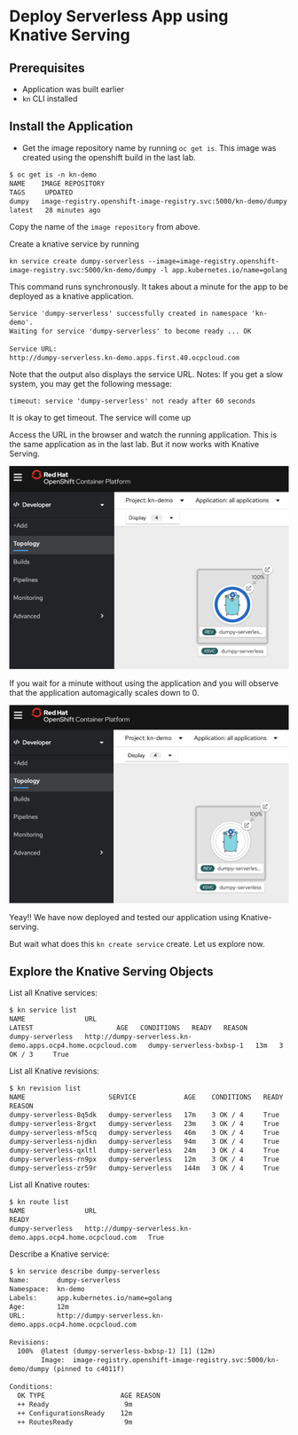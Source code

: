 # Deploy Serverless App using Knative Serving

## Prerequisites
* Application was built earlier
* `kn` CLI installed

## Install the Application

* Get the image repository name by running `oc get is`. This image was created using the openshift build in the last lab.

```
$ oc get is -n kn-demo
NAME    IMAGE REPOSITORY                                                 TAGS     UPDATED
dumpy   image-registry.openshift-image-registry.svc:5000/kn-demo/dumpy   latest   28 minutes ago

```
Copy the name of the `image repository` from above.


Create a knative service by running

```
kn service create dumpy-serverless --image=image-registry.openshift-image-registry.svc:5000/kn-demo/dumpy -l app.kubernetes.io/name=golang
```

This command runs synchronously. It takes about a minute for the app to be deployed as a knative application.

```
Service 'dumpy-serverless' successfully created in namespace 'kn-demo'.
Waiting for service 'dumpy-serverless' to become ready ... OK

Service URL:
http://dumpy-serverless.kn-demo.apps.first.40.ocpcloud.com
```

Note that the output also displays the service URL.
Notes: If you get a slow system, you may get the following message:

```
timeout: service 'dumpy-serverless' not ready after 60 seconds
```
It is okay to get timeout. The service will come up

Access the URL in the browser and watch the running application. This is the same application as in the last lab. But it now works with Knative Serving.

![serverlesspod pod](./images/serving1.png)

If you wait for a minute without using the application and you will observe that the application automagically scales down to 0.

![serverlesspod pod](./images/serving2.png)

Yeay!! We have now deployed and tested our application using Knative-serving.

But wait what does this `kn create service` create. Let us explore now.

## Explore the Knative Serving Objects

List all Knative services:

```
$ kn service list
NAME               URL                                                           LATEST                     AGE   CONDITIONS   READY   REASON
dumpy-serverless   http://dumpy-serverless.kn-demo.apps.ocp4.home.ocpcloud.com   dumpy-serverless-bxbsp-1   13m   3 OK / 3     True    
```

List all Knative revisions:

```
$ kn revision list
NAME                     SERVICE            AGE    CONDITIONS   READY   REASON
dumpy-serverless-8q5dk   dumpy-serverless   17m    3 OK / 4     True    
dumpy-serverless-8rgxt   dumpy-serverless   23m    3 OK / 4     True    
dumpy-serverless-mf5cq   dumpy-serverless   46m    3 OK / 4     True    
dumpy-serverless-njdkn   dumpy-serverless   94m    3 OK / 4     True    
dumpy-serverless-qxltl   dumpy-serverless   24m    3 OK / 4     True    
dumpy-serverless-rn9px   dumpy-serverless   12m    3 OK / 4     True    
dumpy-serverless-zr59r   dumpy-serverless   144m   3 OK / 4     True    
```

List all Knative routes:
```
$ kn route list
NAME               URL                                                           READY
dumpy-serverless   http://dumpy-serverless.kn-demo.apps.ocp4.home.ocpcloud.com   True
```

Describe a Knative service:

```
$ kn service describe dumpy-serverless
Name:       dumpy-serverless
Namespace:  kn-demo
Labels:     app.kubernetes.io/name=golang
Age:        12m
URL:        http://dumpy-serverless.kn-demo.apps.ocp4.home.ocpcloud.com

Revisions:  
  100%  @latest (dumpy-serverless-bxbsp-1) [1] (12m)
        Image:  image-registry.openshift-image-registry.svc:5000/kn-demo/dumpy (pinned to c4011f)

Conditions:  
  OK TYPE                   AGE REASON
  ++ Ready                   9m 
  ++ ConfigurationsReady    12m 
  ++ RoutesReady             9m 
```
